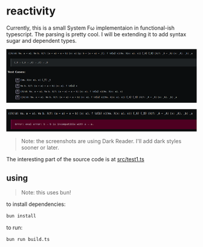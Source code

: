 # reactivity

Currently, this is a small System Fω implementaion in functional-ish typescript. The parsing is pretty cool. I will be extending it to add syntax sugar and dependent types.

![Screenshot of the thing described above.](res/scrot-test1-main.png)

![Same but with an error this time.](res/scrot-test1-error.png)

> Note: the screenshots are using Dark Reader. I'll add dark styles sooner or later.

The interesting part of the source code is at [src/test1.ts](src/test1.ts)

## using

> Note: this uses bun!

to install dependencies:

```bash
bun install
```

to run:

```bash
bun run build.ts
```
